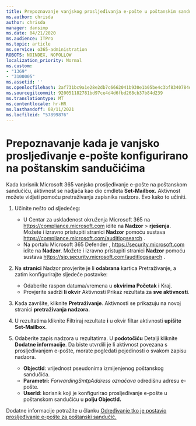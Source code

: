 ```yaml
---
title: Prepoznavanje vanjskog prosljeđivanja e-pošte u poštanskim sandučićima u zapisnicima nadzora
ms.author: chrisda
author: chrisda
manager: dansimp
ms.date: 04/21/2020
ms.audience: ITPro
ms.topic: article
ms.service: o365-administration
ROBOTS: NOINDEX, NOFOLLOW
localization_priority: Normal
ms.custom:
- "1369"
- "3100005"
ms.assetid: ''
ms.openlocfilehash: 2af731bc9a1e28e2db7c6662041b930e1b05be4c3bf8340784d9ab87101c44af
ms.sourcegitcommit: 920051182781bd97ce4d4d6fbd268cb37b84d239
ms.translationtype: MT
ms.contentlocale: hr-HR
ms.lasthandoff: 08/11/2021
ms.locfileid: "57899876"
---
```

# <a name="identify-when-external-email-forwarding-is-configured-on-mailboxes"></a>Prepoznavanje kada je vanjsko prosljeđivanje e-pošte konfigurirano na poštanskim sandučićima

Kada korisnik Microsoft 365 vanjsko prosljeđivanje e-pošte na poštanskom sandučiću, aktivnost se nadjača kao dio cmdleta **Set-Mailbox.** Aktivnost možete vidjeti pomoću pretraživanja zapisnika nadzora. Evo kako to učiniti.

1. Učinite nešto od sljedećeg:
   - U Centar za usklađenost okruženja Microsoft 365 na <https://compliance.microsoft.com> idite na **Nadzor** \> **rješenja**. Možete i izravno pristupiti stranici **Nadzor** pomoću sustava <https://compliance.microsoft.com/auditlogsearch> .
   - Na portalu Microsoft 365 Defender , <https://security.microsoft.com> idite na **Nadzor**. Možete i izravno pristupiti stranici **Nadzor** pomoću sustava <https://sip.security.microsoft.com/auditlogsearch> .

2. Na **stranici** Nadzor provjerite je li **odabrana** kartica Pretraživanje, a zatim konfigurirajte sljedeće postavke:
   - Odaberite raspon datuma/vremena u **okvirima Početak** **i** Kraj.
   - Provjerite sadrži **li okvir** Aktivnosti Prikaz rezultata za **sve aktivnosti**.

3. Kada završite, kliknite **Pretraživanje**. Aktivnosti se prikazuju na novoj stranici **pretraživanja nadzora.**

4. U rezultatima kliknite Filtriraj rezultate **i** u okvir filtar aktivnosti **upišite Set-Mailbox.**

5. Odaberite zapis nadzora u rezultatima. U **podotočiću** Detalji kliknite **Dodatne informacije**. Da biste utvrdili je li aktivnost povezana s prosljeđivanjem e-pošte, morate pogledati pojedinosti o svakom zapisu nadzora.

   - **ObjectId**: vrijednost pseudonima izmijenjenog poštanskog sandučića.
   - **Parametri:** _ForwardingSmtpAddress označava_ odredišnu adresu e-pošte.
   - **UserId**: korisnik koji je konfigurirao prosljeđivanje e-pošte u poštanskom sandučiću u **polju ObjectId.**

Dodatne informacije potražite u članku [Određivanje tko je postavio prosljeđivanje e-pošte za poštanski sandučić.](https://docs.microsoft.com/microsoft-365/compliance/auditing-troubleshooting-scenarios#determine-who-set-up-email-forwarding-for-a-mailbox)
